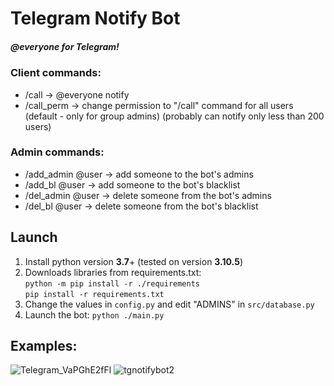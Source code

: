 # Telegram Notify Bot

##### @everyone for Telegram!

### Client commands:
- /call -> @everyone notify
- /call_perm -> change permission to "/call" command for all users (default - only for group admins) (probably can notify only less than 200 users)

### Admin commands:
- /add_admin @user -> add someone to the bot's admins
- /add_bl @user -> add someone to the bot's blacklist
- /del_admin @user -> delete someone from the bot's admins
- /del_bl @user -> delete someone from the bot's blacklist

## Launch

1. Install python version **3.7**+ (tested on version **3.10.5**)
2. Downloads libraries from requirements.txt: \
   `python -m pip install -r ./requirements` \
   `pip install -r requirements.txt`
3. Change the values in `config.py` and edit "ADMINS" in `src/database.py`
4. Launch the bot: `python ./main.py`

## Examples:
![Telegram_VaPGhE2fFl](https://user-images.githubusercontent.com/104463209/204350030-ff4b59c5-489c-40dd-a00b-478421dac186.png)
![tgnotifybot2](https://user-images.githubusercontent.com/104463209/204350055-bdee7e0a-3357-44e9-af15-b3293f53c4d8.png)

